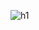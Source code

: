 ![h1](https://github.com/hasanenginkubat/hasanenginkubat/assets/116746591/49395cbe-b8de-44f1-bebd-5af79cc3805a)
